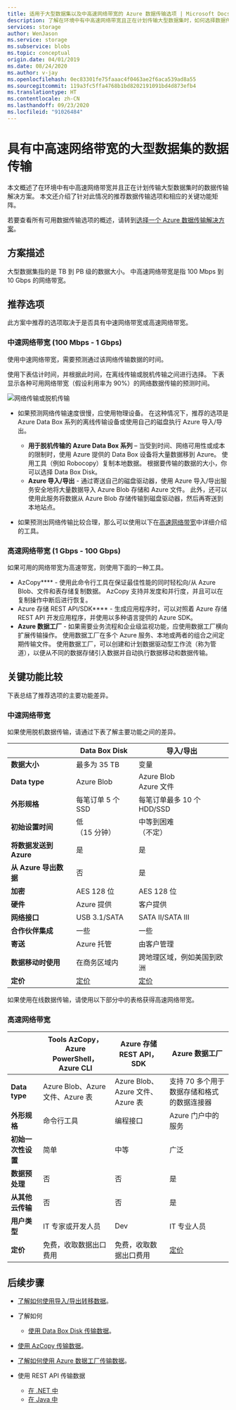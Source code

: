 ```yaml
---
title: 适用于大型数据集以及中高速网络带宽的 Azure 数据传输选项 | Microsoft Docs
description: 了解在环境中有中高速网络带宽且正在计划传输大型数据集时，如何选择数据传输的 Azure 解决方案。
services: storage
author: WenJason
ms.service: storage
ms.subservice: blobs
ms.topic: conceptual
origin.date: 04/01/2019
ms.date: 08/24/2020
ms.author: v-jay
ms.openlocfilehash: 0ec83301fe75faaac4f0463ae2f6aca539ad8a55
ms.sourcegitcommit: 119a3fc5ffa4768b1bd8202191091bd4d873efb4
ms.translationtype: HT
ms.contentlocale: zh-CN
ms.lasthandoff: 09/23/2020
ms.locfileid: "91026484"
---
```

# <a name="data-transfer-for-large-datasets-with-moderate-to-high-network-bandwidth"></a>具有中高速网络带宽的大型数据集的数据传输
 
本文概述了在环境中有中高速网络带宽并且正在计划传输大型数据集时的数据传输解决方案。 本文还介绍了针对此情况的推荐数据传输选项和相应的关键功能矩阵。

若要查看所有可用数据传输选项的概述，请转到[选择一个 Azure 数据传输解决方案](storage-choose-data-transfer-solution.md)。

## <a name="scenario-description"></a>方案描述

大型数据集指的是 TB 到 PB 级的数据大小。 中高速网络带宽是指 100 Mbps 到 10 Gbps 的网络带宽。

## <a name="recommended-options"></a>推荐选项

此方案中推荐的选项取决于是否具有中速网络带宽或高速网络带宽。

### <a name="moderate-network-bandwidth-100-mbps---1-gbps"></a>中速网络带宽 (100 Mbps - 1 Gbps)

使用中速网络带宽，需要预测通过该网络传输数据的时间。

使用下表估计时间，并根据此时间，在离线传输或脱机传输之间进行选择。 下表显示各种可用网络带宽（假设利用率为 90%）的网络数据传输的预测时间。  

![网络传输或脱机传输](media/storage-solution-large-dataset-low-network/storage-network-or-offline-transfer.png)

- 如果预测网络传输速度很慢，应使用物理设备。 在这种情况下，推荐的选项是 Azure Data Box 系列的离线传输设备或使用自己的磁盘执行 Azure 导入/导出。

    - **用于脱机传输的 Azure Data Box 系列** – 当受到时间、网络可用性或成本的限制时，使用 Azure 提供的 Data Box 设备将大量数据移到 Azure。 使用工具（例如 Robocopy）复制本地数据。 根据要传输的数据的大小，你可以选择 Data Box Disk。
    - **Azure 导入/导出** - 通过寄送自己的磁盘驱动器，使用 Azure 导入/导出服务安全地将大量数据导入 Azure Blob 存储和 Azure 文件。 此外，还可以使用此服务将数据从 Azure Blob 存储传输到磁盘驱动器，然后再寄送到本地站点。

- 如果预测出网络传输比较合理，那么可以使用以下在[高速网络带宽](#high-network-bandwidth)中详细介绍的工具。


### <a name="high-network-bandwidth-1-gbps---100-gbps"></a>高速网络带宽 (1 Gbps - 100 Gbps)

如果可用的网络带宽为高速带宽，则使用下面的一种工具。

- AzCopy**** - 使用此命令行工具在保证最佳性能的同时轻松向/从 Azure Blob、文件和表存储复制数据。 AzCopy 支持并发度和并行度，并且可以在复制操作中断后进行恢复。
- Azure 存储 REST API/SDK**** - 生成应用程序时，可以对照着 Azure 存储 REST API 开发应用程序，并使用以多种语言提供的 Azure SDK。
- **Azure 数据工厂** - 如果需要业务流程和企业级监视功能，应使用数据工厂横向扩展传输操作。 使用数据工厂在多个 Azure 服务、本地或两者的组合之间定期传输文件。 使用数据工厂，可以创建和计划数据驱动型工作流（称为管道），以便从不同的数据存储引入数据并自动执行数据移动和数据传输。

## <a name="comparison-of-key-capabilities"></a>关键功能比较

下表总结了推荐选项的主要功能差异。

### <a name="moderate-network-bandwidth"></a>中速网络带宽

如果使用脱机数据传输，请通过下表了解主要功能之间的差异。

|                                     |    Data Box Disk      |    导入/导出                       |
|-------------------------------------|---------------------------------|----------------------------------------|
|    **数据大小**                    |    最多为 35 TB                 |    变量                            |
|    **Data type**                    |    Azure Blob                  |    Azure Blob<br>Azure 文件          |
|    **外形规格**                  |    每笔订单 5 个 SSD             |    每笔订单最多 10 个 HDD/SSD        |
|    **初始设置时间**               |    低 <br>（15 分钟）            |    中等到困难<br>（不定） |
|    **将数据发送到 Azure**           |    是                          |    是                                 |
|    **从 Azure 导出数据**           |    否                           |    是                                 |
|    **加密**                   |    AES 128 位                  |    AES 128 位                         |
|    **硬件**                     |     Azure 提供          |    客户提供                   |
|    **网络接口**            |    USB 3.1/SATA                 |    SATA II/SATA III                    |
|    **合作伙伴集成**          |    一些                         |    一些                                |
|    **寄送**                     |    Azure 托管            |    由客户管理                    |
| **数据移动时使用**     |在商务区域内|跨地理区域，例如美国到欧洲|
|    **定价**                          |    [定价](https://azure.cn/pricing/details/databox/disk/)                    |   [定价](https://azure.cn/pricing/details/storage-import-export/)                            |


如果使用在线数据传输，请使用以下部分中的表格获得高速网络带宽。

### <a name="high-network-bandwidth"></a>高速网络带宽

|                                     |    Tools AzCopy， <br>Azure PowerShell， <br>Azure CLI             |    Azure 存储 REST API，SDK                   |    Azure 数据工厂                                            |
|-------------------------------------|------------------------------------|----------------------------------------------|-----------------------------------------------------------------------|
|    **Data type**              |    Azure Blob、Azure 文件、Azure 表    |    Azure Blob、Azure 文件、Azure 表    |   支持 70 多个用于数据存储和格式的数据连接器    |
|    **外形规格**            |    命令行工具                        |    编程接口                    |    Azure 门户中的服务                                            |
|    **初始一次性设置** |    简单               |    中等                       |    广泛                                                          |
|    **数据预处理**          |    否                                        |    否                                        |    是                                                                |
|    **从其他云传输**   |    否                                        |    否                                        |    是                                                                |
|    **用户类型**                    |    IT 专家或开发人员                                       |    Dev                                       |    IT 专业人员                                                             |
|    **定价**                      |    免费，收取数据出口费用         |    免费，收取数据出口费用         |    [定价](https://azure.cn/pricing/details/data-factory/)                                                            |

## <a name="next-steps"></a>后续步骤

- [了解如何使用导入/导出转移数据](/storage/common/storage-import-export-data-to-blobs)。
- 了解如何

    - [使用 Data Box Disk 传输数据](/databox/data-box-disk-quickstart-portal)。
- [使用 AzCopy 传输数据](/storage/common/storage-use-azcopy-v10)。
- [了解如何使用 Azure 数据工厂传输数据](/data-factory/quickstart-create-data-factory-portal)。
- 使用 REST API 传输数据

    - [在 .NET 中](https://docs.microsoft.com/dotnet/api/overview/azure/storage)
    - [在 Java 中](https://docs.microsoft.com/java/api/overview/azure/storage)
